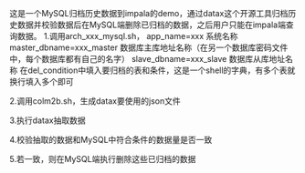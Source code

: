 这是一个MySQL归档历史数据到impala的demo，通过datax这个开源工具归档历史数据并校验数据后在MySQL端删除已归档的数据，之后用户只能在impala端查询数据。
1.调用arch_xxx_mysql.sh，
app_name=xxx 系统名称
master_dbname=xxx_master 数据库主库地址名称（在另一个数据库密码文件中，每个数据库都有自己的名字）
slave_dbname=xxx_slave 数据库从库地址名称
在del_condition中填入要归档的表和条件，这是一个shell的字典，有多个表就换行填入多个即可

2.调用colm2b.sh，生成datax要使用的json文件

3.执行datax抽取数据

4.校验抽取的数据和MySQL中符合条件的数据量是否一致

5.若一致，则在MySQL端执行删除这些已归档的数据
